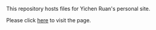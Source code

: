 This repository hosts files for Yichen Ruan's personal site.

Please click [here](ycruan.github.io) to visit the page.